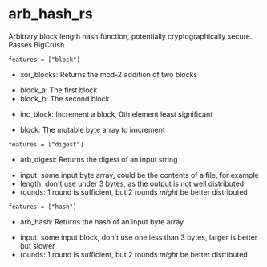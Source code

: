 # arb_hash_rs
Arbitrary block length hash function, potentially cryptographically secure. Passes BigCrush

`features = ["block"]`

+ xor_blocks: 
Returns the mod-2 addition of two blocks
 - block_a: The first block
 - block_b: The second block
+ inc_block:
Increment a block, 0th element least significant
- block: The mutable byte array to imcrement

`features = ["digest"]`

+ arb_digest:
Returns the digest of an input string
 - input: some input byte array, could be the contents of a file, for example
 - length: don't use under 3 bytes, as the output is not well distributed
 - rounds: 1 round is sufficient, but 2 rounds *might* be better distributed

`features = ["hash"]`

+ arb_hash:
Returns the hash of an input byte array
 - input: some input block, don't use one less than 3 bytes, larger is better but slower
 - rounds: 1 round is sufficient, but 2 rounds *might* be better distributed